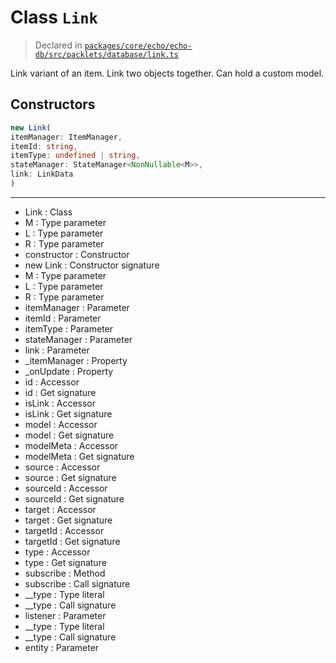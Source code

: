 # Class `Link`
> Declared in [`packages/core/echo/echo-db/src/packlets/database/link.ts`](https://github.com/dxos/protocols/blob/main/packages/core/echo/echo-db/src/packlets/database/link.ts#L25)

Link variant of an item. Link two objects together. Can hold a custom model.

## Constructors
```ts
new Link(
itemManager: ItemManager,
itemId: string,
itemType: undefined | string,
stateManager: StateManager<NonNullable<M>>,
link: LinkData
)
```

---
- Link : Class
- M : Type parameter
- L : Type parameter
- R : Type parameter
- constructor : Constructor
- new Link : Constructor signature
- M : Type parameter
- L : Type parameter
- R : Type parameter
- itemManager : Parameter
- itemId : Parameter
- itemType : Parameter
- stateManager : Parameter
- link : Parameter
- _itemManager : Property
- _onUpdate : Property
- id : Accessor
- id : Get signature
- isLink : Accessor
- isLink : Get signature
- model : Accessor
- model : Get signature
- modelMeta : Accessor
- modelMeta : Get signature
- source : Accessor
- source : Get signature
- sourceId : Accessor
- sourceId : Get signature
- target : Accessor
- target : Get signature
- targetId : Accessor
- targetId : Get signature
- type : Accessor
- type : Get signature
- subscribe : Method
- subscribe : Call signature
- __type : Type literal
- __type : Call signature
- listener : Parameter
- __type : Type literal
- __type : Call signature
- entity : Parameter
